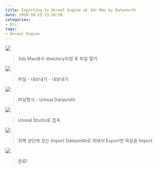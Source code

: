 ```yaml
---
title: Exporting to Unreal Engine at 3ds Max by Datasmith
date: 2018-10-25 13:26:50
categories:
- Etc.
tags:
- Unreal Engine
---
```

![](/images/unreal-engine-3ds-max-datasmith/47478002-cb0fb900-d862-11e8-84d6-7b53585c1a47.png)
> 3ds Max에서 directory지정 후 파일 열기

![](/images/unreal-engine-3ds-max-datasmith/47478003-cb0fb900-d862-11e8-8d5c-20dcae804809.png)
> 파일 - 내보내기 - 내보내기

<!-- more -->
![](/images/unreal-engine-3ds-max-datasmith/47478001-ca772280-d862-11e8-8b01-6a15370405b6.png)
> 파일형식 - Unreal Datasmith

![](/images/unreal-engine-3ds-max-datasmith/47478225-be3f9500-d863-11e8-890e-12abcd28d585.png)
> Unreal Studio로 접속

![](/images/unreal-engine-3ds-max-datasmith/47478226-be3f9500-d863-11e8-8db3-da8561d180c7.png)
> 위쪽 상단에 있는 Import Datasmith로 위에서 Export한 파일을 Import

![](/images/unreal-engine-3ds-max-datasmith/47478358-16769700-d864-11e8-85f7-4d69933aa24f.png)
> 완료!
